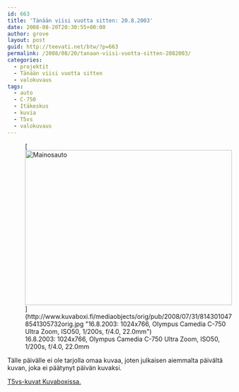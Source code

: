 ```yaml
---
id: 663
title: 'Tänään viisi vuotta sitten: 20.8.2003'
date: 2008-08-20T20:30:55+00:00
author: grove
layout: post
guid: http://teevati.net/btw/?p=663
permalink: /2008/08/20/tanaan-viisi-vuotta-sitten-2082003/
categories:
  - projektit
  - Tänään viisi vuotta sitten
  - valokuvaus
tags:
  - auto
  - C-750
  - Itäkeskus
  - kuvia
  - T5vs
  - valokuvaus
---
```

<figure style="width: 468px" class="wp-caption aligncenter">[<img title="Mainosauto" src="http://www.kuvaboxi.fi/mediaobjects/pub/2008/07/31/8143010478541305732web_0.jpg" alt="Mainosauto" width="468" height="350" />](http://www.kuvaboxi.fi/mediaobjects/orig/pub/2008/07/31/8143010478541305732orig.jpg "16.8.2003: 1024x766, Olympus Camedia C-750 Ultra Zoom, ISO50, 1/200s, f/4.0, 22.0mm")<figcaption class="wp-caption-text">16.8.2003: 1024x766, Olympus Camedia C-750 Ultra Zoom, ISO50, 1/200s, f/4.0, 22.0mm</figcaption></figure> 

Tälle päivälle ei ole tarjolla omaa kuvaa, joten julkaisen aiemmalta päivältä kuvan, joka ei päätynyt päivän kuvaksi.

[T5vs-kuvat Kuvaboxissa.](http://www.kuvaboxi.fi/julkinen/29poj+taavetti-btw-t5vs.html "Kuvaboxi - BTW: T5vs (Taavetti)")
